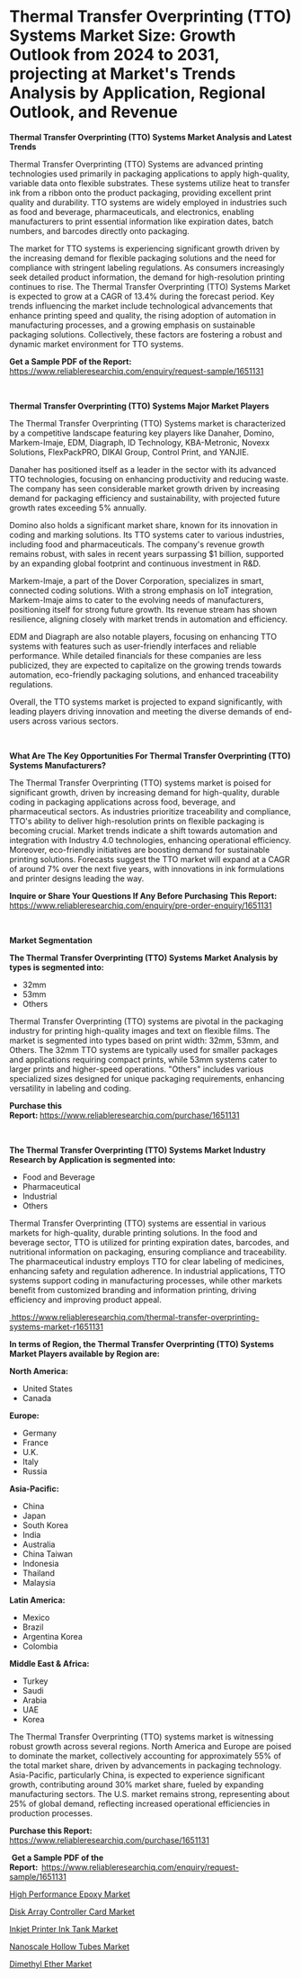 <p><h1>Thermal Transfer Overprinting (TTO) Systems Market Size: Growth Outlook from 2024 to 2031, projecting at Market's Trends Analysis by Application, Regional Outlook, and Revenue</h1></p><p><strong>Thermal Transfer Overprinting (TTO) Systems Market Analysis and Latest Trends</strong></p>
<p><p>Thermal Transfer Overprinting (TTO) Systems are advanced printing technologies used primarily in packaging applications to apply high-quality, variable data onto flexible substrates. These systems utilize heat to transfer ink from a ribbon onto the product packaging, providing excellent print quality and durability. TTO systems are widely employed in industries such as food and beverage, pharmaceuticals, and electronics, enabling manufacturers to print essential information like expiration dates, batch numbers, and barcodes directly onto packaging.</p><p>The market for TTO systems is experiencing significant growth driven by the increasing demand for flexible packaging solutions and the need for compliance with stringent labeling regulations. As consumers increasingly seek detailed product information, the demand for high-resolution printing continues to rise. The Thermal Transfer Overprinting (TTO) Systems Market is expected to grow at a CAGR of 13.4% during the forecast period. Key trends influencing the market include technological advancements that enhance printing speed and quality, the rising adoption of automation in manufacturing processes, and a growing emphasis on sustainable packaging solutions. Collectively, these factors are fostering a robust and dynamic market environment for TTO systems.</p></p>
<p><strong>Get a Sample PDF of the Report:&nbsp;</strong> <a href="https://www.reliableresearchiq.com/enquiry/request-sample/1651131?utm_campaign=1141&utm_medium=2&utm_source=Github&utm_content=ia&utm_term=26092024&utm_id=thermal-transfer-overprinting-tto-systems">https://www.reliableresearchiq.com/enquiry/request-sample/1651131</a></p>
<p>&nbsp;</p>
<p><strong>Thermal Transfer Overprinting (TTO) Systems Major Market Players</strong></p>
<p><p>The Thermal Transfer Overprinting (TTO) Systems market is characterized by a competitive landscape featuring key players like Danaher, Domino, Markem-Imaje, EDM, Diagraph, ID Technology, KBA-Metronic, Novexx Solutions, FlexPackPRO, DIKAI Group, Control Print, and YANJIE. </p><p>Danaher has positioned itself as a leader in the sector with its advanced TTO technologies, focusing on enhancing productivity and reducing waste. The company has seen considerable market growth driven by increasing demand for packaging efficiency and sustainability, with projected future growth rates exceeding 5% annually.</p><p>Domino also holds a significant market share, known for its innovation in coding and marking solutions. Its TTO systems cater to various industries, including food and pharmaceuticals. The company's revenue growth remains robust, with sales in recent years surpassing $1 billion, supported by an expanding global footprint and continuous investment in R&D.</p><p>Markem-Imaje, a part of the Dover Corporation, specializes in smart, connected coding solutions. With a strong emphasis on IoT integration, Markem-Imaje aims to cater to the evolving needs of manufacturers, positioning itself for strong future growth. Its revenue stream has shown resilience, aligning closely with market trends in automation and efficiency.</p><p>EDM and Diagraph are also notable players, focusing on enhancing TTO systems with features such as user-friendly interfaces and reliable performance. While detailed financials for these companies are less publicized, they are expected to capitalize on the growing trends towards automation, eco-friendly packaging solutions, and enhanced traceability regulations.</p><p>Overall, the TTO systems market is projected to expand significantly, with leading players driving innovation and meeting the diverse demands of end-users across various sectors.</p></p>
<p>&nbsp;</p>
<p><strong>What Are The Key Opportunities For Thermal Transfer Overprinting (TTO) Systems Manufacturers?</strong></p>
<p><p>The Thermal Transfer Overprinting (TTO) systems market is poised for significant growth, driven by increasing demand for high-quality, durable coding in packaging applications across food, beverage, and pharmaceutical sectors. As industries prioritize traceability and compliance, TTO's ability to deliver high-resolution prints on flexible packaging is becoming crucial. Market trends indicate a shift towards automation and integration with Industry 4.0 technologies, enhancing operational efficiency. Moreover, eco-friendly initiatives are boosting demand for sustainable printing solutions. Forecasts suggest the TTO market will expand at a CAGR of around 7% over the next five years, with innovations in ink formulations and printer designs leading the way.</p></p>
<p><strong>Inquire or Share Your Questions If Any Before Purchasing This Report:</strong> <a href="https://www.reliableresearchiq.com/enquiry/pre-order-enquiry/1651131?utm_campaign=1141&utm_medium=2&utm_source=Github&utm_content=ia&utm_term=26092024&utm_id=thermal-transfer-overprinting-tto-systems">https://www.reliableresearchiq.com/enquiry/pre-order-enquiry/1651131</a></p>
<p>&nbsp;</p>
<p><strong>Market Segmentation</strong></p>
<p><strong>The Thermal Transfer Overprinting (TTO) Systems Market Analysis by types is segmented into:</strong></p>
<p><ul><li>32mm</li><li>53mm</li><li>Others</li></ul></p>
<p><p>Thermal Transfer Overprinting (TTO) systems are pivotal in the packaging industry for printing high-quality images and text on flexible films. The market is segmented into types based on print width: 32mm, 53mm, and Others. The 32mm TTO systems are typically used for smaller packages and applications requiring compact prints, while 53mm systems cater to larger prints and higher-speed operations. "Others" includes various specialized sizes designed for unique packaging requirements, enhancing versatility in labeling and coding.</p></p>
<p><strong>Purchase this Report:&nbsp;</strong><a href="https://www.reliableresearchiq.com/purchase/1651131?utm_campaign=1141&utm_medium=2&utm_source=Github&utm_content=ia&utm_term=26092024&utm_id=thermal-transfer-overprinting-tto-systems">https://www.reliableresearchiq.com/purchase/1651131</a></p>
<p>&nbsp;</p>
<p><strong>The Thermal Transfer Overprinting (TTO) Systems Market Industry Research by Application is segmented into:</strong></p>
<p><ul><li>Food and Beverage</li><li>Pharmaceutical</li><li>Industrial</li><li>Others</li></ul></p>
<p><p>Thermal Transfer Overprinting (TTO) systems are essential in various markets for high-quality, durable printing solutions. In the food and beverage sector, TTO is utilized for printing expiration dates, barcodes, and nutritional information on packaging, ensuring compliance and traceability. The pharmaceutical industry employs TTO for clear labeling of medicines, enhancing safety and regulation adherence. In industrial applications, TTO systems support coding in manufacturing processes, while other markets benefit from customized branding and information printing, driving efficiency and improving product appeal.</p></p>
<p><a href="https://www.reliableresearchiq.com/thermal-transfer-overprinting-systems-market-r1651131?utm_campaign=1141&utm_medium=2&utm_source=Github&utm_content=ia&utm_term=26092024&utm_id=thermal-transfer-overprinting-tto-systems">&nbsp;https://www.reliableresearchiq.com/thermal-transfer-overprinting-systems-market-r1651131</a></p>
<p><strong>In terms of Region, the Thermal Transfer Overprinting (TTO) Systems Market Players available by Region are:</strong></p>
<p>
    <p> <strong> North America: </strong>
        <ul>
            <li>United States</li>
            <li>Canada</li>
        </ul>
        </p> 
    <p> <strong> Europe: </strong>
        <ul>
            <li>Germany</li>
            <li>France</li>
            <li>U.K.</li>
            <li>Italy</li>
            <li>Russia</li>
        </ul>
        </p> 
    <p> <strong> Asia-Pacific: </strong>
        <ul>
            <li>China</li>
            <li>Japan</li>
            <li>South Korea</li>
            <li>India</li>
            <li>Australia</li>
            <li>China Taiwan</li>
            <li>Indonesia</li>
            <li>Thailand</li>
            <li>Malaysia</li>
        </ul>
        </p> 
    <p> <strong> Latin America: </strong>
        <ul>
            <li>Mexico</li>
            <li>Brazil</li>
            <li>Argentina Korea</li>
            <li>Colombia</li>
        </ul>
        </p> 
    <p> <strong> Middle East & Africa: </strong>
        <ul>
            <li>Turkey</li>
            <li>Saudi</li>
            <li>Arabia</li>
            <li>UAE</li>
            <li>Korea</li>
        </ul>
    </p>
    </p>
<p><p>The Thermal Transfer Overprinting (TTO) systems market is witnessing robust growth across several regions. North America and Europe are poised to dominate the market, collectively accounting for approximately 55% of the total market share, driven by advancements in packaging technology. Asia-Pacific, particularly China, is expected to experience significant growth, contributing around 30% market share, fueled by expanding manufacturing sectors. The U.S. market remains strong, representing about 25% of global demand, reflecting increased operational efficiencies in production processes.</p></p>
<p><strong>Purchase this Report: </strong><a href="https://www.reliableresearchiq.com/purchase/1651131?utm_campaign=1141&utm_medium=2&utm_source=Github&utm_content=ia&utm_term=26092024&utm_id=thermal-transfer-overprinting-tto-systems">https://www.reliableresearchiq.com/purchase/1651131</a></p>
<p>&nbsp;<strong>Get a Sample PDF of the Report:&nbsp;&nbsp;</strong><a href="https://www.reliableresearchiq.com/enquiry/request-sample/1651131?utm_campaign=1141&utm_medium=2&utm_source=Github&utm_content=ia&utm_term=26092024&utm_id=thermal-transfer-overprinting-tto-systems">https://www.reliableresearchiq.com/enquiry/request-sample/1651131</a></p>
<p><strong></strong></p>
<p><p><a href="https://www.linkedin.com/pulse/booming-high-performance-epoxy-market-sector-analysis-growth-wymrf?utm_campaign=1141&utm_medium=2&utm_source=Github&utm_content=ia&utm_term=26092024&utm_id=thermal-transfer-overprinting-tto-systems">High Performance Epoxy Market</a></p><p><a href="https://github.com/LeaJustin54/Market-Research-Report-List-1/blob/main/disk-array-controller-card-market.md?utm_campaign=1141&utm_medium=2&utm_source=Github&utm_content=ia&utm_term=26092024&utm_id=thermal-transfer-overprinting-tto-systems">Disk Array Controller Card Market</a></p><p><a href="https://issuu.com/reportprime-2/docs/inkjet-printer-ink-tank-market-size_399562e26c1931?utm_campaign=1141&utm_medium=2&utm_source=Github&utm_content=ia&utm_term=26092024&utm_id=thermal-transfer-overprinting-tto-systems">Inkjet Printer Ink Tank Market</a></p><p><a href="https://github.com/ArnisaBaku06/Market-Research-Report-List-1/blob/main/nanoscale-hollow-tubes-market.md?utm_campaign=1141&utm_medium=2&utm_source=Github&utm_content=ia&utm_term=26092024&utm_id=thermal-transfer-overprinting-tto-systems">Nanoscale Hollow Tubes Market</a></p><p><a href="https://www.linkedin.com/pulse/global-dimethyl-ether-market-sector-types-applications-player-p5nof?utm_campaign=1141&utm_medium=2&utm_source=Github&utm_content=ia&utm_term=26092024&utm_id=thermal-transfer-overprinting-tto-systems">Dimethyl Ether Market</a></p></p>